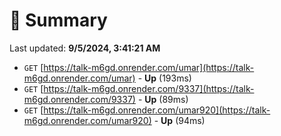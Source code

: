 # 📖 Summary
Last updated: **9/5/2024, 3:41:21 AM**

- `GET` [https://talk-m6gd.onrender.com/umar](https://talk-m6gd.onrender.com/umar) - **Up** (193ms)
- `GET` [https://talk-m6gd.onrender.com/9337](https://talk-m6gd.onrender.com/9337) - **Up** (89ms)
- `GET` [https://talk-m6gd.onrender.com/umar920](https://talk-m6gd.onrender.com/umar920) - **Up** (94ms)

